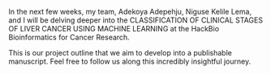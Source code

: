 In the next few weeks, my team, Adekoya Adepehju, Niguse Kelile Lema, and I will be delving deeper into the CLASSIFICATION OF CLINICAL STAGES OF LIVER CANCER USING MACHINE LEARNING at the HackBio Bioinformatics for Cancer Research.

This is our project outline that we aim to develop into a publishable manuscript. Feel free to follow us along this incredibly insightful journey.


